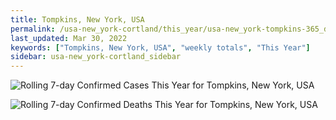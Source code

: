 ```yaml
---
title: Tompkins, New York, USA
permalink: /usa-new_york-cortland/this_year/usa-new_york-tompkins-365_days.html
last_updated: Mar 30, 2022
keywords: ["Tompkins, New York, USA", "weekly totals", "This Year"]
sidebar: usa-new_york-cortland_sidebar
---
```


![Rolling 7-day Confirmed Cases This Year for Tompkins, New York, USA](/covid_tracker/images/graphs/usa-new_york-tompkins-rolling_7_days_confirmed-365_days_graph.png)

![Rolling 7-day Confirmed Deaths This Year for Tompkins, New York, USA](/covid_tracker/images/graphs/usa-new_york-tompkins-rolling_7_days_deaths-365_days_graph.png)
